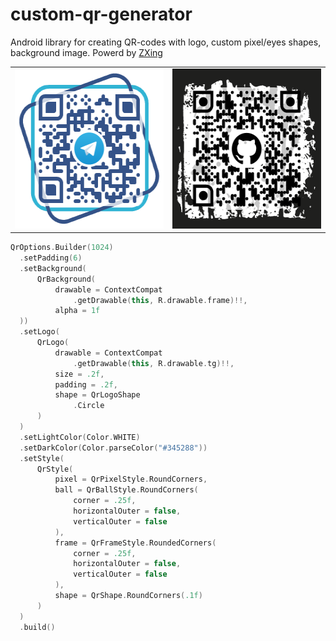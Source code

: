 # custom-qr-generator
Android library for creating QR-codes with logo, custom pixel/eyes shapes, background image. Powerd by <a href="https://github.com/zxing/zxing">ZXing</a>

<!-- <img src="./screenshots/telegram.bmp" width="256" height="256"> -->
<!-- <img src="./screenshots/github.bmp" width="256" height="256"> -->
<table>
  <tr>
    <td><img src="./screenshots/telegram.bmp" width="256" height="256"></td>
    <td><img src="./screenshots/github.bmp" width="256" height="256"></td>
  </tr> 
<table>
  
```kotlin
QrOptions.Builder(1024)
  .setPadding(6)
  .setBackground(
      QrBackground(
          drawable = ContextCompat
              .getDrawable(this, R.drawable.frame)!!,
          alpha = 1f
  ))
  .setLogo(
      QrLogo(
          drawable = ContextCompat
              .getDrawable(this, R.drawable.tg)!!,
          size = .2f,
          padding = .2f,
          shape = QrLogoShape
              .Circle
      )
  )
  .setLightColor(Color.WHITE)
  .setDarkColor(Color.parseColor("#345288"))
  .setStyle(
      QrStyle(
          pixel = QrPixelStyle.RoundCorners,
          ball = QrBallStyle.RoundCorners(
              corner = .25f,
              horizontalOuter = false,
              verticalOuter = false
          ),
          frame = QrFrameStyle.RoundedCorners(
              corner = .25f,
              horizontalOuter = false,
              verticalOuter = false
          ),
          shape = QrShape.RoundCorners(.1f)
      )
  )
  .build()
```
